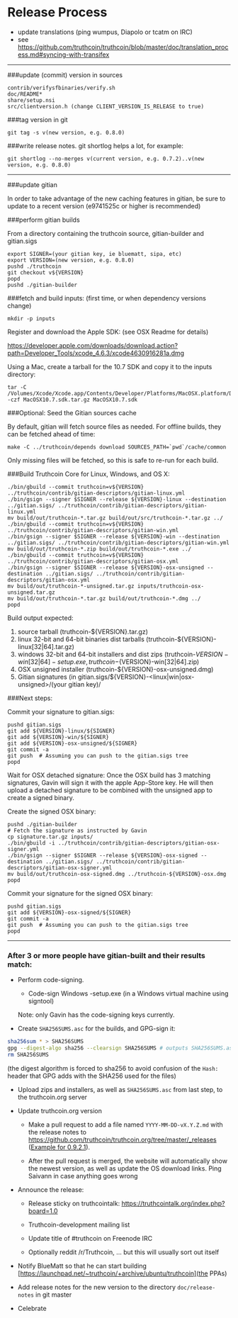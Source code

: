 Release Process
====================

* update translations (ping wumpus, Diapolo or tcatm on IRC)
* see https://github.com/truthcoin/truthcoin/blob/master/doc/translation_process.md#syncing-with-transifex

* * *

###update (commit) version in sources

	contrib/verifysfbinaries/verify.sh
	doc/README*
	share/setup.nsi
	src/clientversion.h (change CLIENT_VERSION_IS_RELEASE to true)

###tag version in git

	git tag -s v(new version, e.g. 0.8.0)

###write release notes. git shortlog helps a lot, for example:

	git shortlog --no-merges v(current version, e.g. 0.7.2)..v(new version, e.g. 0.8.0)

* * *

###update gitian

 In order to take advantage of the new caching features in gitian, be sure to update to a recent version (e9741525c or higher is recommended)

###perform gitian builds

 From a directory containing the truthcoin source, gitian-builder and gitian.sigs
  
	export SIGNER=(your gitian key, ie bluematt, sipa, etc)
	export VERSION=(new version, e.g. 0.8.0)
	pushd ./truthcoin
	git checkout v${VERSION}
	popd
	pushd ./gitian-builder

###fetch and build inputs: (first time, or when dependency versions change)
 
	mkdir -p inputs

 Register and download the Apple SDK: (see OSX Readme for details)
 
 https://developer.apple.com/downloads/download.action?path=Developer_Tools/xcode_4.6.3/xcode4630916281a.dmg
 
 Using a Mac, create a tarball for the 10.7 SDK and copy it to the inputs directory:
 
	tar -C /Volumes/Xcode/Xcode.app/Contents/Developer/Platforms/MacOSX.platform/Developer/SDKs/ -czf MacOSX10.7.sdk.tar.gz MacOSX10.7.sdk

###Optional: Seed the Gitian sources cache

  By default, gitian will fetch source files as needed. For offline builds, they can be fetched ahead of time:

	make -C ../truthcoin/depends download SOURCES_PATH=`pwd`/cache/common

  Only missing files will be fetched, so this is safe to re-run for each build.

###Build Truthcoin Core for Linux, Windows, and OS X:
  
	./bin/gbuild --commit truthcoin=v${VERSION} ../truthcoin/contrib/gitian-descriptors/gitian-linux.yml
	./bin/gsign --signer $SIGNER --release ${VERSION}-linux --destination ../gitian.sigs/ ../truthcoin/contrib/gitian-descriptors/gitian-linux.yml
	mv build/out/truthcoin-*.tar.gz build/out/src/truthcoin-*.tar.gz ../
	./bin/gbuild --commit truthcoin=v${VERSION} ../truthcoin/contrib/gitian-descriptors/gitian-win.yml
	./bin/gsign --signer $SIGNER --release ${VERSION}-win --destination ../gitian.sigs/ ../truthcoin/contrib/gitian-descriptors/gitian-win.yml
	mv build/out/truthcoin-*.zip build/out/truthcoin-*.exe ../
	./bin/gbuild --commit truthcoin=v${VERSION} ../truthcoin/contrib/gitian-descriptors/gitian-osx.yml
	./bin/gsign --signer $SIGNER --release ${VERSION}-osx-unsigned --destination ../gitian.sigs/ ../truthcoin/contrib/gitian-descriptors/gitian-osx.yml
	mv build/out/truthcoin-*-unsigned.tar.gz inputs/truthcoin-osx-unsigned.tar.gz
	mv build/out/truthcoin-*.tar.gz build/out/truthcoin-*.dmg ../
	popd
  Build output expected:

  1. source tarball (truthcoin-${VERSION}.tar.gz)
  2. linux 32-bit and 64-bit binaries dist tarballs (truthcoin-${VERSION}-linux[32|64].tar.gz)
  3. windows 32-bit and 64-bit installers and dist zips (truthcoin-${VERSION}-win[32|64]-setup.exe, truthcoin-${VERSION}-win[32|64].zip)
  4. OSX unsigned installer (truthcoin-${VERSION}-osx-unsigned.dmg)
  5. Gitian signatures (in gitian.sigs/${VERSION}-<linux|win|osx-unsigned>/(your gitian key)/

###Next steps:

Commit your signature to gitian.sigs:

	pushd gitian.sigs
	git add ${VERSION}-linux/${SIGNER}
	git add ${VERSION}-win/${SIGNER}
	git add ${VERSION}-osx-unsigned/${SIGNER}
	git commit -a
	git push  # Assuming you can push to the gitian.sigs tree
	popd

  Wait for OSX detached signature:
	Once the OSX build has 3 matching signatures, Gavin will sign it with the apple App-Store key.
	He will then upload a detached signature to be combined with the unsigned app to create a signed binary.

  Create the signed OSX binary:

	pushd ./gitian-builder
	# Fetch the signature as instructed by Gavin
	cp signature.tar.gz inputs/
	./bin/gbuild -i ../truthcoin/contrib/gitian-descriptors/gitian-osx-signer.yml
	./bin/gsign --signer $SIGNER --release ${VERSION}-osx-signed --destination ../gitian.sigs/ ../truthcoin/contrib/gitian-descriptors/gitian-osx-signer.yml
	mv build/out/truthcoin-osx-signed.dmg ../truthcoin-${VERSION}-osx.dmg
	popd

Commit your signature for the signed OSX binary:

	pushd gitian.sigs
	git add ${VERSION}-osx-signed/${SIGNER}
	git commit -a
	git push  # Assuming you can push to the gitian.sigs tree
	popd

-------------------------------------------------------------------------

### After 3 or more people have gitian-built and their results match:

- Perform code-signing.

    - Code-sign Windows -setup.exe (in a Windows virtual machine using signtool)

  Note: only Gavin has the code-signing keys currently.

- Create `SHA256SUMS.asc` for the builds, and GPG-sign it:
```bash
sha256sum * > SHA256SUMS
gpg --digest-algo sha256 --clearsign SHA256SUMS # outputs SHA256SUMS.asc
rm SHA256SUMS
```
(the digest algorithm is forced to sha256 to avoid confusion of the `Hash:` header that GPG adds with the SHA256 used for the files)

- Upload zips and installers, as well as `SHA256SUMS.asc` from last step, to the truthcoin.org server

- Update truthcoin.org version

  - Make a pull request to add a file named `YYYY-MM-DD-vX.Y.Z.md` with the release notes
  to https://github.com/truthcoin/truthcoin.org/tree/master/_releases
   ([Example for 0.9.2.1](https://raw.githubusercontent.com/truthcoin/truthcoin.org/master/_releases/2014-06-19-v0.9.2.1.md)).

  - After the pull request is merged, the website will automatically show the newest version, as well
    as update the OS download links. Ping Saivann in case anything goes wrong

- Announce the release:

  - Release sticky on truthcointalk: https://truthcointalk.org/index.php?board=1.0

  - Truthcoin-development mailing list

  - Update title of #truthcoin on Freenode IRC

  - Optionally reddit /r/Truthcoin, ... but this will usually sort out itself

- Notify BlueMatt so that he can start building [https://launchpad.net/~truthcoin/+archive/ubuntu/truthcoin](the PPAs)

- Add release notes for the new version to the directory `doc/release-notes` in git master

- Celebrate 
